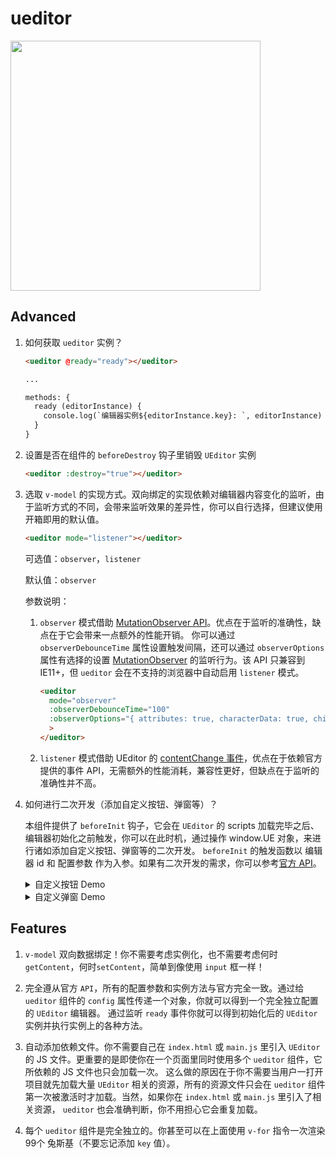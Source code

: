# ueditor

<img src="https://platform-wxmall.oss-cn-beijing.aliyuncs.com/upload/demo.gif" width="400" />

## Advanced

1. 如何获取 `ueditor` 实例？

    ```html
    <ueditor @ready="ready"></ueditor>
 
    ...
 
    methods: {
      ready (editorInstance) {
        console.log(`编辑器实例${editorInstance.key}: `, editorInstance)
      }
    }
    ```

2. 设置是否在组件的 `beforeDestroy` 钩子里销毁 `UEditor` 实例

    ```html
    <ueditor :destroy="true"></ueditor>
    ```
3. 选取 `v-model` 的实现方式。双向绑定的实现依赖对编辑器内容变化的监听，由于监听方式的不同，会带来监听效果的差异性，你可以自行选择，但建议使用开箱即用的默认值。

    ```html
    <ueditor mode="listener"></ueditor>
    ```
    可选值：`observer`，`listener`
    
    默认值：`observer`
    
    参数说明：
    1. `observer` 模式借助 [MutationObserver API](https://developer.mozilla.org/zh-CN/docs/Web/API/MutationObserver)。优点在于监听的准确性，缺点在于它会带来一点额外的性能开销。
    你可以通过 `observerDebounceTime` 属性设置触发间隔，还可以通过 `observerOptions` 属性有选择的设置 [MutationObserver](https://developer.mozilla.org/en-US/docs/Web/API/MutationObserverInit) 
    的监听行为。该 API 只兼容到 IE11+，但 `ueditor` 会在不支持的浏览器中自动启用 `listener` 模式。
    
        ```html
        <ueditor
          mode="observer"
          :observerDebounceTime="100"
          :observerOptions="{ attributes: true, characterData: true, childList: true, subtree: true }"
          >
        </ueditor>
        ```
    
    2. `listener` 模式借助 UEditor 的 [contentChange 事件](https://ueditor.baidu.com/doc/#UE.Editor:contentChange)，优点在于依赖官方提供的事件 API，无需额外的性能消耗，兼容性更好，但缺点在于监听的准确性并不高。

4. 如何进行二次开发（添加自定义按钮、弹窗等）？

	本组件提供了 `beforeInit` 钩子，它会在 `UEditor` 的 scripts 加载完毕之后、编辑器初始化之前触发，你可以在此时机，通过操作 window.UE 对象，来进行诸如添加自定义按钮、弹窗等的二次开发。
	`beforeInit` 的触发函数以 编辑器 id 和 配置参数 作为入参。如果有二次开发的需求，你可以参考[官方 API](https://ueditor.baidu.com/doc/)。
  
	<details>
	  <summary>自定义按钮 Demo</summary>
	  
	```html
	<ueditor v-model="msg" @beforeInit="addCustomButtom"></ueditor>

	  ...

	addCustomButtom (editorId) {
	  window.UE.registerUI('test-button', function (editor, uiName) {
	    // 注册按钮执行时的 command 命令，使用命令默认就会带有回退操作
	    editor.registerCommand(uiName, {
	      execCommand: function () {
	        editor.execCommand('inserthtml', `<span>这是一段由自定义按钮添加的文字</span>`)
	      }
	    })
	
	    // 创建一个 button
	    var btn = new window.UE.ui.Button({
	      // 按钮的名字
	      name: uiName,
	      // 提示
	      title: '鼠标悬停时的提示文字',
	      // 需要添加的额外样式，可指定 icon 图标，图标路径参考常见问题 2
	      cssRules: "background-image: url('/test-button.png') !important;background-size: cover;",
	      // 点击时执行的命令
	      onclick: function () {
	        // 这里可以不用执行命令，做你自己的操作也可
	        editor.execCommand(uiName)
	      }
	    })
	
	    // 当点到编辑内容上时，按钮要做的状态反射
	    editor.addListener('selectionchange', function () {
	      var state = editor.queryCommandState(uiName)
	      if (state === -1) {
	        btn.setDisabled(true)
	        btn.setChecked(false)
	      } else {
	        btn.setDisabled(false)
	        btn.setChecked(state)
	      }
	    })
	
	    // 因为你是添加 button，所以需要返回这个 button
	    return btn
	  }, 0 /* 指定添加到工具栏上的哪个位置，默认时追加到最后 */, editorId /* 指定这个 UI 是哪个编辑器实例上的，默认是页面上所有的编辑器都会添加这个按钮 */)
	}
	```
	</details>

	<details>
	  <summary>自定义弹窗 Demo</summary>
	  
	```html
	<ueditor v-model="msg" @beforeInit="addCustomDialog"></ueditor>
	```
	  
	```js
	addCustomDialog (editorId) {
	  window.UE.registerUI('test-dialog', function (editor, uiName) {
	    // 创建 dialog
	    var dialog = new window.UE.ui.Dialog({
	      // 指定弹出层中页面的路径，这里只能支持页面，路径参考常见问题 2
	      iframeUrl: '/customizeDialogPage.html',
	      // 需要指定当前的编辑器实例
	      editor: editor,
	      // 指定 dialog 的名字
	      name: uiName,
	      // dialog 的标题
	      title: '这是一个自定义的 Dialog 浮层',
	      // 指定 dialog 的外围样式
	      cssRules: 'width:600px;height:300px;',
	      // 如果给出了 buttons 就代表 dialog 有确定和取消
	      buttons: [
	        {
	          className: 'edui-okbutton',
	          label: '确定',
	          onclick: function () {
	            dialog.close(true)
	          }
	        },
	        {
	          className: 'edui-cancelbutton',
	          label: '取消',
	          onclick: function () {
	            dialog.close(false)
	          }
	        }
	      ]
	    })
	
	    // 参考上面的自定义按钮
	    var btn = new window.UE.ui.Button({
	      name: 'dialog-button',
	      title: '鼠标悬停时的提示文字',
	      cssRules: `background-image: url('/test-dialog.png') !important;background-size: cover;`,
	      onclick: function () {
	        // 渲染dialog
	        dialog.render()
	        dialog.open()
	      }
	    })
	
	    return btn
	  }, 0 /* 指定添加到工具栏上的那个位置，默认时追加到最后 */, editorId /* 指定这个UI是哪个编辑器实例上的，默认是页面上所有的编辑器都会添加这个按钮 */)
	}
	```
	
	弹出层中的 HTML 页面 `customizeDialogPage.html`
	
	```html
	<!DOCTYPE html>
	<html>
	
	<head>
	  <meta charset="UTF-8">
	  <title>Title</title>
	  <meta http-equiv="X-UA-Compatible" content="IE=edge,chrome=1">
	  <meta name="renderer" content="webkit">
	  <!--页面中一定要引入internal.js为了能直接使用当前打开dialog的实例变量-->
	  <!--internal.js默认是放到 UEditor/dialogs 目录下的-->
	  <script type="text/javascript" src="./ueditor/dialogs/internal.js"></script>
	</head>
	
	<body>
	  <h1>hello ueditor</h1>
	  <script>
	    //可以直接使用以下全局变量
	    //当前打开dialog的实例变量
	    console.log('editor: ' + editor);
	    //一些常用工具
	    console.log('domUtils: ' + domUtils);
	    console.log('utils: ' + utils);
	    console.log('browser: ' + browser);
	    dialog.onok = function() {
	      editor.execCommand('inserthtml', '<span>我点击了确定</span>');
	    };
	    dialog.oncancel = function() {
	      editor.execCommand('inserthtml', '<span>我点击了取消</span>');
	    };
	  </script>
	</body>
	
	</html>
	```
	
	</details>

## Features

1. `v-model` 双向数据绑定！你不需要考虑实例化，也不需要考虑何时 `getContent`，何时`setContent`，简单到像使用 `input` 框一样！

2. 完全遵从官方 `API`，所有的配置参数和实例方法与官方完全一致。通过给 `ueditor` 组件的 `config` 属性传递一个对象，你就可以得到一个完全独立配置的 `UEditor` 编辑器。
通过监听 `ready` 事件你就可以得到初始化后的 `UEditor` 实例并执行实例上的各种方法。

3. 自动添加依赖文件。你不需要自己在 `index.html` 或 `main.js` 里引入 `UEditor` 的 JS 文件。更重要的是即使你在一个页面里同时使用多个 `ueditor` 组件，它所依赖的 JS 文件也只会加载一次。
这么做的原因在于你不需要当用户一打开项目就先加载大量 `UEditor` 相关的资源，所有的资源文件只会在 `ueditor` 组件第一次被激活时才加载。当然，如果你在 `index.html` 或 `main.js` 里引入了相关资源，
`ueditor` 也会准确判断，你不用担心它会重复加载。

4. 每个 `ueditor` 组件是完全独立的。你甚至可以在上面使用 `v-for` 指令一次渲染 99个 兔斯基（不要忘记添加 `key` 值）。
